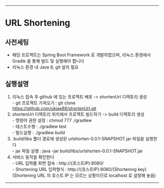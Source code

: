 ***
# URL Shortening

## 사전세팅   
* 해당 프로젝트는 Spring Boot Framework 로 개발하였으며, 리눅스 환경에서 Gradle 을 통해 빌드 및 실행해야 합니다   
* 리눅스 환경 내 Jave 8, git 설치 필요   
   
## 실행설명   
  1. 리눅스 접속 후 github 에 있는 프로젝트 배포 -> shortenUrl 디렉토리 생성   
    - git 프로젝트 가져오기 : git clone https://github.com/ukjae88/shortenUrl.git   
  2. shortenUrl 디렉토리 위치에서 프로젝트 빌드하기 -> build 디렉토리 생성   
    - 명령어 권한 설정 : chmod 777 ./gradlew   
	- 테스트수행 : ./gradlew test  
	- 빌드실행 : ./gradlew build   
  3. .build/libs 폴더 경로에 생성된 urlshorten-0.0.1-SNAPSHOT.jar 파일을 실행한다   
    - jar 파일 실행 : java -jar build/libs/urlshorten-0.0.1-SNAPSHOT.jar  
  4. 서비스 동작을 확인한다   
	- URL 입력폼 화면 접속 : http://{호스트IP}:8080/   
	- Shortening URL 입력형식 : http://{호스트IP}:8080/{Shortening key}   
	  (Shortening URL 의 호스트 IP 는 모르는 상황이므로 localhost 로 설정해 놓음)   
   
***
